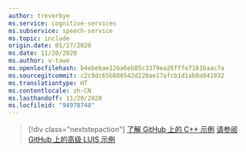 ```yaml
---
author: trevorbye
ms.service: cognitive-services
ms.subservice: speech-service
ms.topic: include
origin.date: 01/27/2020
ms.date: 11/20/2020
ms.author: v-tawe
ms.openlocfilehash: b4ebebae126a6eb85c3379ea26fffe71616aac7a
ms.sourcegitcommit: c2c9dc65b886542d220ae17afcb1d1ab0a941932
ms.translationtype: HT
ms.contentlocale: zh-CN
ms.lasthandoff: 11/20/2020
ms.locfileid: "94978748"
---
```

> [!div class="nextstepaction"]
> [了解 GitHub 上的 C++ 示例](https://aka.ms/speech/github-cpp)
> [请参阅 GitHub 上的高级 LUIS 示例](https://github.com/Azure/pizza_luis_bot)
